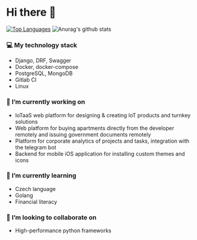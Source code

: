 # Hi there 👋

[![Top Languages](https://github-readme-stats.vercel.app/api/top-langs/?username=4heck&layout=compact)]()
![Anurag's github stats](https://github-readme-stats.vercel.app/api?username=anuraghazra&show_icons=true)

### 💻 My technology stack
 - Django, DRF, Swagger
 - Docker, docker-compose
 - PostgreSQL, MongoDB
 - Gitlab CI
 - Linux

### 🔭 I’m currently working on
 - IoTaaS web platform for designing & creating IoT products and turnkey solutions
 - Web platform for buying apartments directly from the developer remotely and issuing government documents remotely
 - Platform for corporate analytics of projects and tasks, integration with the telegram bot
 - Backend for mobile iOS application for installing custom themes and icons

### 🌱 I’m currently learning
 - Czech language
 - Golang
 - Financial literacy
 
### 👯 I’m looking to collaborate on
 - High-performance python frameworks
